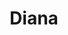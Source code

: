 ---
title: Diana
date: 
draft: false

# descripcion
description : Conjunto de aros y dije de plata con cristal

materials: Plata 925

color: Plateado y cristal verde

dimensions: 0,8cm x 1,7cm (dije) - 0,8cm x 2,8cm (aros)

code: 06-18-0381

type: "Conjuntos"

categories: [destacados]

price: $3.250,00

price_eftvo: $2.760,00

# Images
# first image will be shown in the product page
images:
  # - image: "images/path_to_image"
  # La ubicacion de las imagenes es imagenes/Conjuntos/Conjuntos.Aros y Dije/06-18-0381-diana
  - image: "./images/conjuntos/aros_y_dije/06-18-0381-redondo-cristal-verde_a.JPG"
  - image: "./images/conjuntos/aros_y_dije/06-18-0381-redondo-cristal-verde_b.JPG"
---